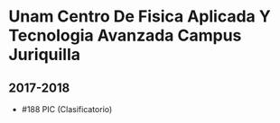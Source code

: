 # Unam Centro De Fisica Aplicada Y Tecnologia Avanzada Campus Juriquilla

## 2017-2018

- #188 PIC (Clasificatorio)


